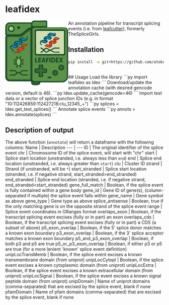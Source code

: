 # leafidex
<img align="left" src="./docs/icon.svg" width="200"> An annotation pipeline for transcript splicing events (i.e. from [leafcutter](https://davidaknowles.github.io/leafcutter/)), formerly TheSpliceGirls.
## Installation
```sh
pip install -e git+https://github.com/atokolyi/leafidex.git#egg=leafidex
```
<br>
## Usage
Load the library
```py
import leafidex as ldex
```
Download/update the annotation cache (with desired gencode version, default is 46).
```py
ldex.update_cache(gencode=46)
```
Import test data or a vector of splice junction IDs (e.g. in format "10:112426859:112427218:clu_12345_+")
```py
splices = ldex.get_test_splices()
```
Annotate splice events
```py
annots = ldex.annotate(splices)
```

## Description of output
The above function (`annotate`) will return a dataframe with the following columns:
Name | Description
--- | ---
ID | The original identifier of the splice event
chr | Chromosome ID of the splice event, will start with "chr"
start | Splice start location (unstranded, i.e. always less than `end`)
end | Splice end location (unstranded, i.e. always greater than `start`)
clu | Cluster ID
strand | Strand (if unstranded, will be `*`)
start_stranded | Splice start location (stranded, i.e. if negative strand, start_stranded>end_stranded)
end_stranded | Splice end location (stranded, i.e. if negative strand, end_stranded<start_stranded)
gene_full_match | Boolean, if the splice event is fully contained within a gene body
gene_id | Gene ID of gene(s), (column-separated if multiple) the splice event falls within
gene_name | Gene symbol as above
gene_type | Gene type as above
splice_antisense | Boolean, true if the only matching gene is on the opposite strand of the splice event
range | Splice event coordinates in GRanges format
overlaps_exon | Boolean, if the transcript splicing event excises (fully or in part) an exon
overlaps_cds | 	Boolean, if the transcript splicing event excises (fully or in part) a CDS (a subset of above)
p5_exon_overlap	| Boolean, if the 5' splice donor matches a known exon boundary
p3_exon_overlap	| Boolean, if the 3' splice acceptor matches a known exon boundary
p5_and_p3_exon_overlap | Boolean, if both p3 and p5 are true
p5_or_p3_exon_overlap | Boolean, if either p3 or p5 are true (for a more lenient 'known' splice event definition)
unipLocTransMemb | Boolean, if the splice event excises a known transmembrane domain (from uniprot)
unipLocCytopl | Boolean, if the splice event excises a known cytoplasmic domain (from uniprot)
unipLocExtra | Boolean, if the splice event excises a known extracellular domain (from uniprot)
unipLocSignal | Boolean, if the splice event excises a known signal peptide domain (from uniprot)
unipDomain | Name of uniprot domains (comma-separated) that are excised by the splice event, blank if none
pfamDomain | Name of pfam domains (comma-separated) that are excised by the splice event, blank if none